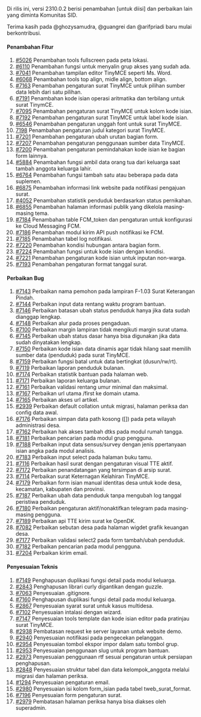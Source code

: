 Di rilis ini, versi 2310.0.2 berisi penambahan [untuk diisi] dan perbaikan lain yang diminta Komunitas SID.

Terima kasih pada @ghozysamudra, @guangrei dan @arifpriadi baru mulai berkontribusi.

#### Penambahan Fitur

1. [#5026](https://github.com/OpenSID/OpenSID/issues/5026) Penambahan tools fullscreen pada peta lokasi.
2. [#6110](https://github.com/OpenSID/OpenSID/issues/6110) Penambahan fungsi untuk menyalin grup akses yang sudah ada.
3. [#7041](https://github.com/OpenSID/OpenSID/issues/7041) Penambahan tampilan editor TinyMCE seperti Ms. Word.
4. [#6068](https://github.com/OpenSID/OpenSID/issues/6068) Penambahan tools top align, midle align, bottom align.
5. [#7163](https://github.com/OpenSID/OpenSID/issues/7163) Penambahan pengaturan surat TinyMCE untuk pilihan sumber data lebih dari satu pilihan. 
6. [#7191](https://github.com/OpenSID/OpenSID/issues/7191) Penambahan kode isian operasi aritmatika dan terbilang untuk surat TinymCE.
7. [#7095](https://github.com/OpenSID/OpenSID/issues/7095) Penambahan pengaturan surat TinyMCE untuk kolom kode isian.
8. [#7192](https://github.com/OpenSID/OpenSID/issues/7192) Penambahan pengaturan surat TinyMCE untuk label kode isian.
9. [#6546](https://github.com/OpenSID/OpenSID/issues/6546) Penambahan pengaturan unggah font untuk surat TinyMCE.
10. [7198](https://github.com/OpenSID/OpenSID/issues/7198) Penambahan pengaturan judul kategori surat TinyMCE.
11. [#7201](https://github.com/OpenSID/OpenSID/issues/7201) Penambahan pengaturan ubah urutan bagian form. 
12. [#7207](https://github.com/OpenSID/OpenSID/issues/7207) Penambahan pengaturan penggunaan sumber data TinyMCE.
13. [#7200](https://github.com/OpenSID/OpenSID/issues/7200) Penambahan pengaturan pemindahakan kode isian ke bagian form lainnya.
14. [#5884](https://github.com/OpenSID/OpenSID/issues/5884) Penambahan fungsi ambil data orang tua dari keluarga saat tambah anggota keluarga lahir.
15. [#6764](https://github.com/OpenSID/OpenSID/issues/6764) Penambahan fungsi tambah satu atau beberapa pada data suplemen.
16. [#6875](https://github.com/OpenSID/OpenSID/issues/6875) Penambahan informasi link website pada notifikasi pengajuan surat.
17. [#4052](https://github.com/OpenSID/OpenSID/issues/4052) Penambahan statistik penduduk berdasarkan status pernikahan.
18. [#6855](https://github.com/OpenSID/OpenSID/issues/6855) Penambahan halaman informasi publik yang dikelola masing-masing tema.
19. [#7184](https://github.com/OpenSID/OpenSID/issues/7184) Penambahan table FCM_token dan pengaturan untuk konfigurasi ke Cloud Messaging FCM.
20. [#7186](https://github.com/OpenSID/OpenSID/issues/7186) Penambahan modul kirim API push notifikasi ke FCM.
21. [#7185](https://github.com/OpenSID/OpenSID/issues/7185) Penambahan tabel log notifikasi.
22. [#7220](https://github.com/OpenSID/OpenSID/issues/7220) Penambahan kondisi hubungan antara bagian form.
23. [#7224](https://github.com/OpenSID/OpenSID/issues/7224) Penambahan fungsi untuk kode isian dengan kondisi.
24. [#7221](https://github.com/OpenSID/OpenSID/issues/7221) Penambahan pengaturan kode isian untuk inputan non-warga.
25. [#7193](https://github.com/OpenSID/OpenSID/issues/7193) Penambahan pengaturan format tanggal surat.


#### Perbaikan Bug

1. [#7143](https://github.com/OpenSID/OpenSID/issues/7143) Perbaikan nama pemohon pada lampiran F-1.03 Surat Keterangan Pindah.
2. [#7144](https://github.com/OpenSID/OpenSID/issues/7144) Perbaikan input data rentang waktu program bantuan.
3. [#7146](https://github.com/OpenSID/OpenSID/issues/7146) Perbaikan batasan ubah status penduduk hanya jika data sudah dianggap lengkap.
4. [#7148](https://github.com/OpenSID/OpenSID/issues/7148) Perbaikan alur pada proses pengaduan.
5. [#7100](https://github.com/OpenSID/OpenSID/issues/7100) Perbaikan margin lampiran tidak mengikuti margin surat utama.
6. [#7145](https://github.com/OpenSID/OpenSID/issues/7145) Perbaikan ubah status dasar hanya bisa digunakan jika data sudah dinyatakan lengkap.
7. [#7150](https://github.com/OpenSID/OpenSID/issues/7150) Perbaikan kode isian data dinamis agar tidak hilang saat memilih sumber data (penduduk) pada surat TinyMCE.
8. [#7159](https://github.com/OpenSID/OpenSID/issues/7159) Perbaikan fungsi batal untuk data bertingkat (dusun/rw/rt).
9. [#7119](https://github.com/OpenSID/OpenSID/issues/7119) Perbaikan laporan penduduk bulanan.
10. [#7174](https://github.com/OpenSID/OpenSID/issues/7174) Perbaikan statistik bantuan pada halaman web.
11. [#7171](https://github.com/OpenSID/OpenSID/issues/7171) Perbaikan laporan keluarga bulanan.
12. [#7161](https://github.com/OpenSID/OpenSID/issues/7161) Perbaikan validasi rentang umur minimal dan maksimal.
13. [#7167](https://github.com/OpenSID/OpenSID/issues/7167) Perbaikan url utama /first ke domain utama.
14. [#7165](https://github.com/OpenSID/OpenSID/issues/7165) Perbaikan akses url artikel.
15. [#2939](https://github.com/OpenSID/premium/issues/2939) Perbaikan default collation untuk migrasi, halaman periksa dan config data awal.
16. [#7176](https://github.com/OpenSID/OpenSID/issues/7176) Perbaikan simpan data path kosong ([]) pada peta wilayah administrasi desa.
17. [#7162](https://github.com/OpenSID/OpenSID/issues/7162) Perbaikan hak akses tambah dtks pada modul rumah tangga.
18. [#7181](https://github.com/OpenSID/OpenSID/issues/7181) Perbaikan pencarian pada modul grup pengguna.
19. [#7188](https://github.com/OpenSID/OpenSID/issues/7188) Perbaikan input data sensus/survey dengan jenis ppertanyaan isian angka pada modul analisis.
20. [#7183](https://github.com/OpenSID/OpenSID/issues/7183) Perbaikan input select pada halaman buku tamu.
21. [#7116](https://github.com/OpenSID/OpenSID/issues/7116) Perbaikan hasil surat dengan pengaturan visual TTE aktif.
22. [#7172](https://github.com/OpenSID/OpenSID/issues/7172) Perbaikan penandatangan yang tersimpan di arsip surat.
23. [#7114](https://github.com/OpenSID/OpenSID/issues/7114) Perbaikan surat Keternagan Kelahiran TinyMCE.
24. [#7179](https://github.com/OpenSID/OpenSID/issues/7179) Perbaikan form isian manual identitas desa untuk kode desa, kecamatan, kabupaten dan provinsi.
25. [#7187](https://github.com/OpenSID/OpenSID/issues/7187) Perbaikan ubah data penduduk tanpa mengubah log tanggal peristiwa penduduk.
26. [#7180](https://github.com/OpenSID/OpenSID/issues/7180) Perbaikan pengaturan aktif/nonaktifkan telegram pada masing-masing pengguna.
27. [#7189](https://github.com/OpenSID/OpenSID/issues/7189) Perbaikan api TTE kirim surat ke OpenDK.
28. [#7082](https://github.com/OpenSID/OpenSID/issues/7082) Perbaikan sebutan desa pada halaman wigdet grafik keuangan desa.
29. [#7177](https://github.com/OpenSID/OpenSID/issues/7177) Perbaikan validasi select2 pada form tambah/ubah penduduk.
30. [#7182](https://github.com/OpenSID/OpenSID/issues/7182) Perbaikan pencarian pada modul pengguna.
31. [#7204](https://github.com/OpenSID/OpenSID/issues/7204) Perbaikan kirim email.


#### Penyesuaian Teknis

1. [#7149](https://github.com/OpenSID/OpenSID/issues/7149) Penghapusan duplikasi fungsi detail pada modul keluarga.
2. [#2843](https://github.com/OpenSID/premium/issues/2843) Penghapusan librari curly digantikan dengan guzzle.
3. [#7063](https://github.com/OpenSID/OpenSID/issues/7063) Penyesuaian .gitignore.
4. [#7160](https://github.com/OpenSID/OpenSID/issues/7160) Penghapusan duplikasi fungsi detail pada modul keluarga.
5. [#2867](https://github.com/OpenSID/premium/issues/2867) Penyesuaian syarat surat untuk kasus multidesa.
6. [#7102](https://github.com/OpenSID/OpenSID/issues/7102) Penyesuaian intalasi dengan wizard.
7. [#7147](https://github.com/OpenSID/OpenSID/issues/7147) Penyesuaian tools template dan kode isian editor pada pratinjau surat TinyMCE.
8. [#2938](https://github.com/OpenSID/premium/issues/2938) Pembatasan request ke server layanan untuk website demo.
9. [#2940](https://github.com/OpenSID/premium/issues/2940) Penyesuaian notifikasi pada pengecekan pelanggan.
10. [#2954](https://github.com/OpenSID/premium/issues/2954) Penyesuaian tombol ekspor impor dalam satu tombol grup.
11. [#2953](https://github.com/OpenSID/premium/issues/2953) Penyesuaian penggunaan slug untuk program bantuan.
12. [#2973](https://github.com/OpenSID/premium/issues/2973) Penyesuaian penggunaan rtf sesuai pengaturan untuk persiapan penghapusan.
13. [#2848](https://github.com/OpenSID/premium/issues/2848) Penyesuaian struktur tabel dan data kelompok_anggota melalui migrasi dan halaman periksa.
14. [#1294](https://github.com/OpenSID/premium/issues/1294) Penyesuaian pengaturan email.
15. [#2980](https://github.com/OpenSID/premium/issues/2980) Penyesuaian isi kolom form_isian pada tabel tweb_surat_format.
16. [#7196](https://github.com/OpenSID/OpenSID/issues/7196) Penyesuaian form pengaturan surat.
17. [#2979](https://github.com/OpenSID/premium/issues/2979) Pembatasan halaman periksa hanya bisa diakses oleh superadmin.